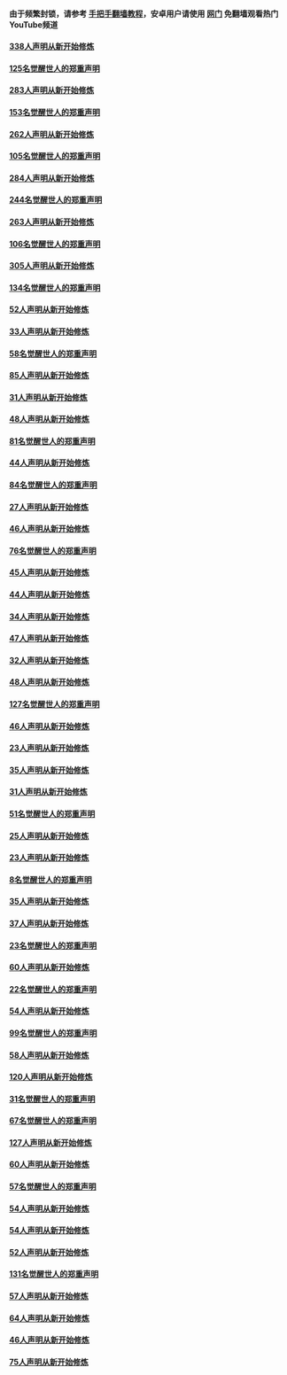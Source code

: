 #### 由于频繁封锁，请参考 [手把手翻墙教程](https://github.com/gfw-breaker/guides/wiki/)，安卓用户请使用 [网门](https://github.com/gfw-breaker/nogfw/blob/master/dl.md?t=04220001) 免翻墙观看热门YouTube频道 

#### [338人声明从新开始修炼](../pages/91/423540.md?t=04220001) 

#### [125名觉醒世人的郑重声明](../pages/91/423539.md?t=04220001) 

#### [283人声明从新开始修炼](../pages/91/423296.md?t=04220001) 

#### [153名觉醒世人的郑重声明](../pages/91/423295.md?t=04220001) 

#### [262人声明从新开始修炼](../pages/91/423004.md?t=04220001) 

#### [105名觉醒世人的郑重声明](../pages/91/423003.md?t=04220001) 

#### [284人声明从新开始修炼](../pages/91/422707.md?t=04220001) 

#### [244名觉醒世人的郑重声明](../pages/91/422706.md?t=04220001) 

#### [263人声明从新开始修炼](../pages/91/422553.md?t=04220001) 

#### [106名觉醒世人的郑重声明](../pages/91/422552.md?t=04220001) 

#### [305人声明从新开始修炼](../pages/91/422153.md?t=04220001) 

#### [134名觉醒世人的郑重声明](../pages/91/422152.md?t=04220001) 

#### [52人声明从新开始修炼](../pages/91/421846.md?t=04220001) 

#### [33人声明从新开始修炼](../pages/91/421804.md?t=04220001) 

#### [58名觉醒世人的郑重声明](../pages/91/421845.md?t=04220001) 

#### [85人声明从新开始修炼](../pages/91/421769.md?t=04220001) 

#### [31人声明从新开始修炼](../pages/91/421763.md?t=04220001) 

#### [48人声明从新开始修炼](../pages/91/421605.md?t=04220001) 

#### [81名觉醒世人的郑重声明](../pages/91/421656.md?t=04220001) 

#### [44人声明从新开始修炼](../pages/91/421544.md?t=04220001) 

#### [84名觉醒世人的郑重声明](../pages/91/421543.md?t=04220001) 

#### [27人声明从新开始修炼](../pages/91/421465.md?t=04220001) 

#### [46人声明从新开始修炼](../pages/91/421454.md?t=04220001) 

#### [76名觉醒世人的郑重声明](../pages/91/421453.md?t=04220001) 

#### [45人声明从新开始修炼](../pages/91/421452.md?t=04220001) 

#### [44人声明从新开始修炼](../pages/91/421422.md?t=04220001) 

#### [34人声明从新开始修炼](../pages/91/421322.md?t=04220001) 

#### [47人声明从新开始修炼](../pages/91/421264.md?t=04220001) 

#### [32人声明从新开始修炼](../pages/91/421225.md?t=04220001) 

#### [48人声明从新开始修炼](../pages/91/421202.md?t=04220001) 

#### [127名觉醒世人的郑重声明](../pages/91/421224.md?t=04220001) 

#### [46人声明从新开始修炼](../pages/91/421203.md?t=04220001) 

#### [23人声明从新开始修炼](../pages/91/421138.md?t=04220001) 

#### [35人声明从新开始修炼](../pages/91/421122.md?t=04220001) 

#### [31人声明从新开始修炼](../pages/91/421081.md?t=04220001) 

#### [51名觉醒世人的郑重声明](../pages/91/421080.md?t=04220001) 

#### [25人声明从新开始修炼](../pages/91/421020.md?t=04220001) 

#### [23人声明从新开始修炼](../pages/91/420884.md?t=04220001) 

#### [8名觉醒世人的郑重声明](../pages/91/420883.md?t=04220001) 

#### [35人声明从新开始修炼](../pages/91/420809.md?t=04220001) 

#### [37人声明从新开始修炼](../pages/91/420766.md?t=04220001) 

#### [23名觉醒世人的郑重声明](../pages/91/420765.md?t=04220001) 

#### [60人声明从新开始修炼](../pages/91/420727.md?t=04220001) 

#### [22名觉醒世人的郑重声明](../pages/91/420726.md?t=04220001) 

#### [54人声明从新开始修炼](../pages/91/420529.md?t=04220001) 

#### [99名觉醒世人的郑重声明](../pages/91/420528.md?t=04220001) 

#### [58人声明从新开始修炼](../pages/91/420198.md?t=04220001) 

#### [120人声明从新开始修炼](../pages/91/420141.md?t=04220001) 

#### [31名觉醒世人的郑重声明](../pages/91/420197.md?t=04220001) 

#### [67名觉醒世人的郑重声明](../pages/91/420140.md?t=04220001) 

#### [127人声明从新开始修炼](../pages/91/420082.md?t=04220001) 

#### [60人声明从新开始修炼](../pages/91/420081.md?t=04220001) 

#### [57名觉醒世人的郑重声明](../pages/91/420080.md?t=04220001) 

#### [54人声明从新开始修炼](../pages/91/419533.md?t=04220001) 

#### [54人声明从新开始修炼](../pages/91/419532.md?t=04220001) 

#### [52人声明从新开始修炼](../pages/91/419531.md?t=04220001) 

#### [131名觉醒世人的郑重声明](../pages/91/419530.md?t=04220001) 

#### [57人声明从新开始修炼](../pages/91/419430.md?t=04220001) 

#### [64人声明从新开始修炼](../pages/91/419429.md?t=04220001) 

#### [46人声明从新开始修炼](../pages/91/419428.md?t=04220001) 

#### [75人声明从新开始修炼](../pages/91/419427.md?t=04220001) 

